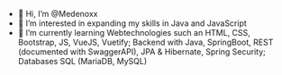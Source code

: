 - 👋 Hi, I’m @Medenoxx
- 👀 I’m interested in expanding my skills in Java and JavaScript 
- 🌱 I’m currently learning Webtechnologies such an HTML, CSS, Bootstrap, JS, VueJS, Vuetify; Backend with Java, SpringBoot, REST (documented with SwaggerAPI), JPA & Hibernate, Spring Security; Databases SQL (MariaDB, MySQL)


